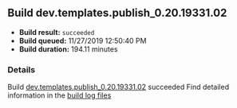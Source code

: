 ## Build dev.templates.publish_0.20.19331.02
- **Build result:** `succeeded`
- **Build queued:** 11/27/2019 12:50:40 PM
- **Build duration:** 194.11 minutes
### Details
Build [dev.templates.publish_0.20.19331.02](https://winappstudio.visualstudio.com/web/build.aspx?pcguid=a4ef43be-68ce-4195-a619-079b4d9834c2&builduri=vstfs%3a%2f%2f%2fBuild%2fBuild%2f32069) succeeded
Find detailed information in the [build log files]()
